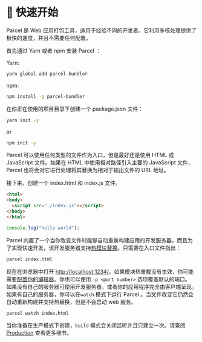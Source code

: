 # 🚀 快速开始

Parcel 是 Web 应用打包工具，适用于经验不同的开发者。它利用多核处理提供了极快的速度，并且不需要任何配置。

首先通过 Yarn 或者 npm 安装 Parcel ：

Yarn:
```bash
yarn global add parcel-bundler
```

npm:
```bash
npm install -g parcel-bundler
```

在你正在使用的项目目录下创建一个 package.json 文件：

```bash
yarn init -y
```
or 
```bash
npm init -y
```

Parcel 可以使用任何类型的文件作为入口，但是最好还是使用 HTML 或 JavaScript 文件。如果在 HTML 中使用相对路径引入主要的 JavaScript 文件，Parcel 也将会对它进行处理将其替换为相对于输出文件的 URL 地址。

接下来，创建一个 index.html 和 index.js 文件。

```html
<html>
<body>
  <script src="./index.js"></script>
</body>
</html>
```

```javascript
console.log("hello world");
```

Parcel 内置了一个当你改变文件时能够自动重新构建应用的开发服务器，而且为了实现快速开发，该开发服务器支持[热模块替换](hmr.html)。只需要在入口文件指出：

```bash
parcel index.html
```

现在在浏览器中打开 [http://localhost:1234/](http://localhost:1234/)。如果模块热重载没有生效，你可能需要[配置你的编辑器](hmr.html#safe-write)。你也可以使用 `-p <port number>` 选项覆盖默认的端口。
如果没有自己的服务器可使用开发服务器，或者你的应用程序完全由客户端呈现。如果有自己的服务器，你可以在`watch` 模式下运行 Parcel 。当文件改变它仍然会自动重新构建并支持热替换，但是不会启动 web 服务。

```bash
parcel watch index.html
```

当你准备在生产模式下创建，`build` 模式会关闭监听并且只建立一次。请查阅 [Production](production.html) 查看更多细节。

